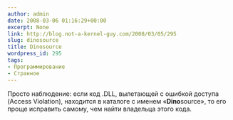 ```yaml
---
author: admin
date: 2008-03-06 01:16:29+00:00
excerpt: None
link: http://blog.not-a-kernel-guy.com/2008/03/05/295
slug: dinosource
title: Dinosource
wordpress_id: 295
tags:
- Программирование
- Странное
---
```


Просто наблюдение: если код .DLL, вылетающей с ошибкой доступа (Access Violation), находится в каталоге с именем «**Dino**source», то его проще исправить самому, чем найти владельца этого кода.
